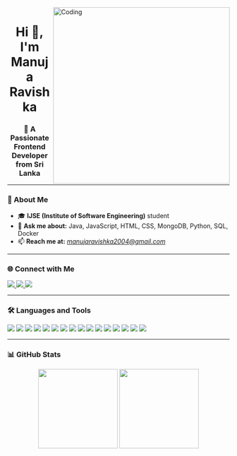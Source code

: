
<img align="right" alt="Coding" width="400" src="https://user-images.githubusercontent.com/74038190/212748830-4c709398-a386-4761-84d7-9e10b98fbe6e.gif">
<h1 align="center">Hi 👋, I'm Manuja Ravishka</h1>
<h3 align="center">🚀 A Passionate Frontend Developer from Sri Lanka</h3>


---

### 🌱 About Me  
- 🎓 **IJSE (Institute of Software Engineering)** student  
- 💬 **Ask me about:** Java, JavaScript, HTML, CSS, MongoDB, Python, SQL, Docker  
- 📫 **Reach me at:** *manujaravishka2004@gmail.com*  

---

### 🌐 Connect with Me  
<p align="left">
<a href="https://fb.com/manuja ravishka" target="_blank">
  <img src="https://img.shields.io/badge/Facebook-%231877F2.svg?&style=for-the-badge&logo=facebook&logoColor=white" />
</a>
<a href="https://instagram.com/manuja ravishka" target="_blank">
  <img src="https://img.shields.io/badge/Instagram-%23E4405F.svg?&style=for-the-badge&logo=instagram&logoColor=white" />
</a>
<a href="mailto:manujaravishka2004@gmail.com" target="_blank">
  <img src="https://img.shields.io/badge/Gmail-D14836?&style=for-the-badge&logo=gmail&logoColor=white" />
</a>
</p>

---

### 🛠️ Languages and Tools  
<p align="left"> 
<img src="https://img.shields.io/badge/Java-%23ED8B00.svg?style=for-the-badge&logo=java&logoColor=white"/>
<img src="https://img.shields.io/badge/JavaScript-%23F7DF1E.svg?style=for-the-badge&logo=javascript&logoColor=black"/>
<img src="https://img.shields.io/badge/HTML5-%23E34F26.svg?style=for-the-badge&logo=html5&logoColor=white"/>
<img src="https://img.shields.io/badge/CSS3-%231572B6.svg?style=for-the-badge&logo=css3&logoColor=white"/>
<img src="https://img.shields.io/badge/Python-%233776AB.svg?style=for-the-badge&logo=python&logoColor=white"/>
<img src="https://img.shields.io/badge/C-%2300599C.svg?style=for-the-badge&logo=c&logoColor=white"/>
<img src="https://img.shields.io/badge/C++-%2300599C.svg?style=for-the-badge&logo=c%2B%2B&logoColor=white"/>
<img src="https://img.shields.io/badge/MongoDB-%2347A248.svg?style=for-the-badge&logo=mongodb&logoColor=white"/>
<img src="https://img.shields.io/badge/MySQL-%2300f.svg?style=for-the-badge&logo=mysql&logoColor=white"/>
<img src="https://img.shields.io/badge/PostgreSQL-%23336791.svg?style=for-the-badge&logo=postgresql&logoColor=white"/>
<img src="https://img.shields.io/badge/Oracle-%23F80000.svg?style=for-the-badge&logo=oracle&logoColor=white"/>
<img src="https://img.shields.io/badge/Docker-%232496ED.svg?style=for-the-badge&logo=docker&logoColor=white"/>
<img src="https://img.shields.io/badge/Linux-%23FCC624.svg?style=for-the-badge&logo=linux&logoColor=black"/>
<img src="https://img.shields.io/badge/Figma-%23F24E1E.svg?style=for-the-badge&logo=figma&logoColor=white"/>
<img src="https://img.shields.io/badge/Photoshop-%2331A8FF.svg?style=for-the-badge&logo=adobephotoshop&logoColor=white"/>
<img src="https://img.shields.io/badge/Git-%23F05032.svg?style=for-the-badge&logo=git&logoColor=white"/>
</p>

---

### 📊 GitHub Stats  
<p align="center">
  <!-- Profile Stats -->
  <img src="https://github-readme-stats.vercel.app/api?username=manujaravishka&show_icons=true&theme=tokyonight&hide_border=true" height="180"/>
  
  <!-- Top Languages -->
  <img src="https://github-readme-stats.vercel.app/api/top-langs?username=manujaravishka&show_icons=true&locale=en&layout=compact&theme=tokyonight&hide_border=true" height="180"/>
</p>

